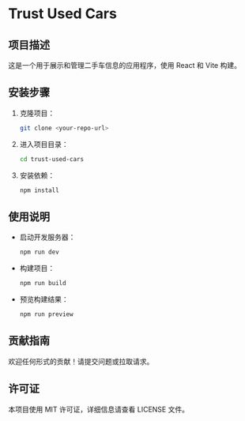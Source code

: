 # Trust Used Cars

## 项目描述
这是一个用于展示和管理二手车信息的应用程序，使用 React 和 Vite 构建。

## 安装步骤
1. 克隆项目：
   ```bash
   git clone <your-repo-url>
   ```
2. 进入项目目录：
   ```bash
   cd trust-used-cars
   ```
3. 安装依赖：
   ```bash
   npm install
   ```

## 使用说明
- 启动开发服务器：
  ```bash
  npm run dev
  ```
- 构建项目：
  ```bash
  npm run build
  ```
- 预览构建结果：
  ```bash
  npm run preview
  ```

## 贡献指南
欢迎任何形式的贡献！请提交问题或拉取请求。

## 许可证
本项目使用 MIT 许可证，详细信息请查看 LICENSE 文件。 